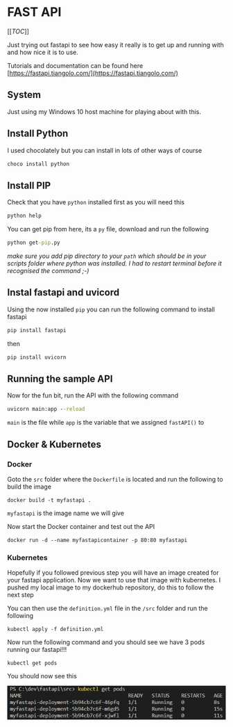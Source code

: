 # FAST API

[[_TOC_]]

Just trying out fastapi to see how easy it really is to get up and running with and how nice it is to use.

Tutorials and documentation can be found here [https://fastapi.tiangolo.com/](https://fastapi.tiangolo.com/)

## System

Just using my Windows 10 host machine for playing about with this.

## Install Python

I used chocolately but you can install in lots of other ways of course

```cmd
choco install python
```

## Install PIP

Check that you have `python` installed first as you will need this

```cmd
python help
```

You can get pip from here, its a `py` file, download and run the following

```cmd
python get-pip.py
```

_make sure you add pip directory to your `path` which should be in your scripts folder where python was installed. I had to restart terminal before it recognised the command ;-)_

## Instal fastapi and uvicord

Using the now installed `pip` you can run the following command to install fastapi

```cmd
pip install fastapi
```

then

```cmd
pip install uvicorn
```

## Running the sample API

Now for the fun bit, run the API with the following command

```cmd
uvicorn main:app --reload
```

`main` is the file while `app` is the variable that we assigned `fastAPI()` to

## Docker & Kubernetes

### Docker 

Goto the `src` folder where the `Dockerfile` is located and run the following to build the image

```docker
docker build -t myfastapi .
```

`myfastapi` is the image name we will give

Now start the Docker container and test out the API

```
docker run -d --name myfastapicontainer -p 80:80 myfastapi
```

### Kubernetes

Hopefully if you followed previous step you will have an image created for your fastapi application.
Now we want to use that image with kubernetes. I pushed my local image to my dockerhub repository, do this to follow the next step

You can then use the `definition.yml` file in the `/src` folder and run the following

```
kubectl apply -f definition.yml
```

Now run the following command and you should see we have 3 pods running our fastapi!!!

```
kubectl get pods
```

You should now see this

![pods](pods.JPG)